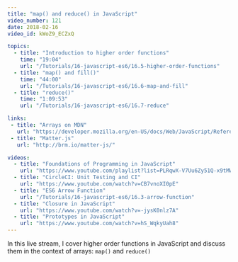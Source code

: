 ```yaml
---
title: "map() and reduce() in JavaScript"
video_number: 121
date: 2018-02-16
video_id: kWoZ9_ECZxQ

topics:
  - title: "Introduction to higher order functions"
    time: "19:04"
    url: "/Tutorials/16-javascript-es6/16.5-higher-order-functions"
  - title: "map() and fill()"
    time: "44:00"
    url: "/Tutorials/16-javascript-es6/16.6-map-and-fill"
  - title: "reduce()"
    time: "1:09:53"
    url: "/Tutorials/16-javascript-es6/16.7-reduce"

links:
 - title: "Arrays on MDN"
   url: "https://developer.mozilla.org/en-US/docs/Web/JavaScript/Reference/Global_Objects/Array"
 - title: "Matter.js"
   url: "http://brm.io/matter-js/"

videos:
  - title: "Foundations of Programming in JavaScript"
    url: "https://www.youtube.com/playlist?list=PLRqwX-V7Uu6Zy51Q-x9tMWIv9cueOFTFA"
  - title: "CircleCI: Unit Testing and CI"
    url: "https://www.youtube.com/watch?v=CB7vnoXI0pE"
  - title: "ES6 Arrow Function"
    url: "/Tutorials/16-javascript-es6/16.3-arrow-function"
  - title: "Closure in JavaScript"
    url: "https://www.youtube.com/watch?v=-jysK0nlz7A"
  - title: "Prototypes in JavaScript"
    url: "https://www.youtube.com/watch?v=hS_WqkyUah8"
---
```


In this live stream, I cover higher order functions in JavaScript and discuss them in the context of arrays: `map()` and `reduce()`

